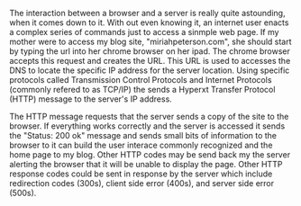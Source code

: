 The interaction between a browser and a server is really quite astounding, when it comes down to it. With out even knowing it, an internet user enacts a complex series of commands just to access a sinmple web page. If my mother were to access my blog site, "miriahpeterson.com", she should start by typing the url into her chrome browser on her ipad. The chrome browser accepts this request and creates the URL. This URL is used to accesses the DNS to locate the specific IP address for the server location. Using specific protocols called Transmission Control Protocols and Internet Protocols (commonly refered to as TCP/IP) the sends a Hyperxt Transfer Protocol (HTTP) message to the server's IP address. 

The HTTP message requests that the server sends a copy of the site to the browser. If everything works correctly and the server is accessed it sends the "Status: 200 ok" message and sends small bits of information to the browser to it can build the user interace commonly recognized and the home page to my blog. Other HTTP codes may be send back my the server alerting the browser that it will be unable to display the page. Other HTTP response codes could be sent in response by the server which include redirection codes (300s), client side error (400s), and server side error (500s).  